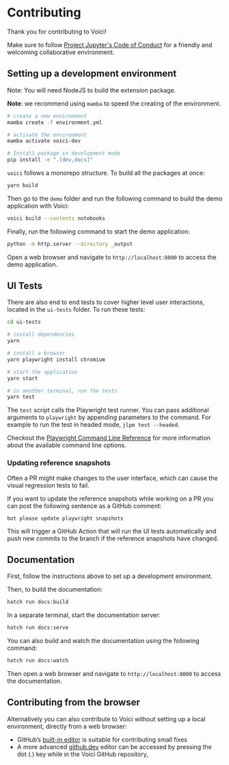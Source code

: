 # Contributing

Thank you for contributing to Voici!

Make sure to follow [Project Jupyter's Code of Conduct](https://github.com/jupyter/governance/blob/master/conduct/code_of_conduct.md)
for a friendly and welcoming collaborative environment.

## Setting up a development environment

Note: You will need NodeJS to build the extension package.

**Note**: we recommend using `mamba` to speed the creating of the environment.

```bash
# create a new environment
mamba create -f environment.yml

# activate the environment
mamba activate voici-dev

# Install package in development mode
pip install -e ".[dev,docs]"
```

`voici` follows a monorepo structure. To build all the packages at once:

```bash
yarn build
```

Then go to the `demo` folder and run the following command to build the demo application with Voici:

```bash
voici build --contents notebooks
```

Finally, run the following command to start the demo application:

```bash
python -m http.server --directory _output
```

Open a web browser and navigate to `http://localhost:8000` to access the demo application.

## UI Tests

There are also end to end tests to cover higher level user interactions, located in the `ui-tests` folder. To run these tests:

```bash
cd ui-tests

# install dependencies
yarn

# install a browser
yarn playwright install chromium

# start the application
yarn start

# in another terminal, run the tests
yarn test
```

The `test` script calls the Playwright test runner. You can pass additional arguments to `playwright` by appending parameters to the command. For example to run the test in headed mode, `jlpm test --headed`.

Checkout the [Playwright Command Line Reference](https://playwright.dev/docs/test-cli/) for more information about the available command line options.

### Updating reference snapshots

Often a PR might make changes to the user interface, which can cause the visual regression tests to fail.

If you want to update the reference snapshots while working on a PR you can post the following sentence as a GitHub comment:

```
bot please update playwright snapshots
```

This will trigger a GitHub Action that will run the UI tests automatically and push new commits to the branch if the reference snapshots have changed.

## Documentation

First, follow the instructions above to set up a development environment.

Then, to build the documentation:

```bash
hatch run docs:build
```

In a separate terminal, start the documentation server:

```bash
hatch run docs:serve
```

You can also build and watch the documentation using the following command:

```bash
hatch run docs:watch
```

Then open a web browser and navigate to `http://localhost:8000` to access the documentation.

## Contributing from the browser

Alternatively you can also contribute to Voici without setting up a local environment, directly from a web browser:

- GitHub’s [built-in editor](https://docs.github.com/en/repositories/working-with-files/managing-files/editing-files) is suitable for contributing small fixes
- A more advanced [github.dev](https://docs.github.com/en/codespaces/the-githubdev-web-based-editor) editor can be accessed by pressing the dot (.) key while in the Voici GitHub repository,
